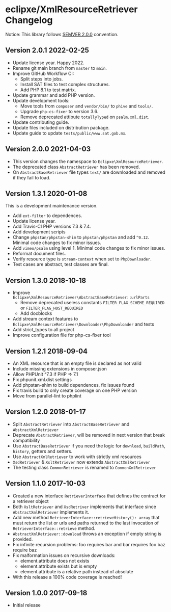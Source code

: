 # eclipxe/XmlResourceRetriever Changelog 

Notice: This library follows [SEMVER 2.0.0](https://semver.org/spec/v2.0.0.html) convention.

## Version 2.0.1 2022-02-25

- Update license year. Happy 2022.
- Rename git main branch from `master` to `main`.
- Improve GitHub Workflow CI:
  - Split steps into jobs.
  - Install SAT files to test complex structures.
  - Add PHP 8.1 to test matrix.
- Update grammar and add PHP version.
- Update development tools:
  - Move tools from `composer` and `vendor/bin/` to `phive` and `tools/`.
  - Upgrade `php-cs-fixer` to version 3.6.
  - Remove deprecated attibute `totallyTyped` on `psalm.xml.dist`.
- Update contributing guide.
- Update files included on distribution package.
- Update guide to update `tests/public/www.sat.gob.mx`.

## Version 2.0.0 2021-04-03

- This version changes the namespace to `Eclipxe\XmlResourceRetriever`.
- The deprecated class `AbstractRetriever` has been removed.
- On `AbstractBaseRetriever` file types `text/` are downloaded and removed if they fail to load.

## Version 1.3.1 2020-01-08

This is a development maintenance version.

- Add `ext-filter` to dependences.
- Update license year.
- Add Travis-CI PHP versions 7.3 & 7.4.
- Add development scripts
- Change `phpstan/phpstan-shim` to `phpstan/phpstan` and add `^0.12`. Minimal code changes to fix minor issues.
- Add `vimeo/psalm` using level 1. Minimal code changes to fix minor issues.
- Reformat document files.
- Verify resource type is `stream-context` when set to `PhpDownloader`.
- Test cases are abstract, test classes are final.

## Version 1.3.0 2018-10-18

- Improve `Eclipxe\XmlResourceRetriever\AbstractBaseRetriever::urlParts`
    - Remove deprecated useless constants `FILTER_FLAG_SCHEME_REQUIRED` or `FILTER_FLAG_HOST_REQUIRED`
    - Add docblocks
- Add stream context features to `Eclipxe\XmlResourceRetriever\Downloader\PhpDownloader` and tests
- Add strict_types to all project
- Improve configuration file for php-cs-fixer tool

## Version 1.2.1 2018-09-04

- An XML resource that is an empty file is declared as not valid
- Include missing extensions in composer.json
- Allow PHPUnit ^7.3 if PHP => 7.1
- Fix phpunit.xml.dist settings
- Add phpstan-shim to build dependences, fix issues found
- Fix travis build to only create coverage on one PHP version
- Move from parallel-lint to phplint

## Version 1.2.0 2018-01-17

- Split `AbstractRetriever` into `AbstractBaseRetriever` and `AbstractXmlRetriever`
- Deprecate `AbstractRetriever`, will be removed in next version that break compatibility
- Use `AbstractBaseRetriever` if you need the logic for `download`, `buildPath`, `history`, getters and setters.
- Use `AbstractXmlRetriever` to work with strictly xml resources
- `XsdRetriever` & `XsltRetriever` now extends `AbstractXmlRetriever`
- The testing class `CommonRetriever` is renamed to `CommonXmlRetriever`

## Version 1.1.0 2017-10-03

- Created a new interface `RetrieverInterface` that defines the contract for a retriever object
- Both `XsltRetriever` and `XsdRetriver` implements that interface since `AbstractXmlRetriever` implements it.
- Add new method `RetrieverInterface::retrieveHistory(): array` that must return the list or urls and paths
  returned to the last invocation of `RetrieverInterface::retrieve` method. 
- `AbstractXmlRetriever::download` throws an exception if empty string is provided.
- Fix infinite recursion problems:
    foo requires bar and bar requires foo
    baz require baz
- Fix malformation issues on recursive downloads:
    - element.attribute does not exists 
    - element.attribute exists but is empty
    - element.attribute is a relative path instead of absolute
- With this release a 100% code coverage is reached!

## Version 1.0.0 2017-09-18

- Initial release
